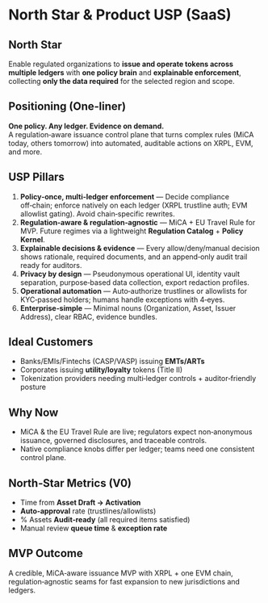 # North Star & Product USP (SaaS)

## North Star
Enable regulated organizations to **issue and operate tokens across multiple ledgers** with **one policy brain** and **explainable enforcement**, collecting **only the data required** for the selected region and scope.

## Positioning (One‑liner)
**One policy. Any ledger. Evidence on demand.**  
A regulation‑aware issuance control plane that turns complex rules (MiCA today, others tomorrow) into automated, auditable actions on XRPL, EVM, and more.

## USP Pillars
1. **Policy‑once, multi‑ledger enforcement** — Decide compliance off‑chain; enforce natively on each ledger (XRPL trustline auth; EVM allowlist gating). Avoid chain‑specific rewrites.
2. **Regulation‑aware & regulation‑agnostic** — MiCA + EU Travel Rule for MVP. Future regimes via a lightweight **Regulation Catalog** + **Policy Kernel**.
3. **Explainable decisions & evidence** — Every allow/deny/manual decision shows rationale, required documents, and an append‑only audit trail ready for auditors.
4. **Privacy by design** — Pseudonymous operational UI, identity vault separation, purpose‑based data collection, export redaction profiles.
5. **Operational automation** — Auto‑authorize trustlines or allowlists for KYC‑passed holders; humans handle exceptions with 4‑eyes.
6. **Enterprise‑simple** — Minimal nouns (Organization, Asset, Issuer Address), clear RBAC, evidence bundles.

## Ideal Customers
- Banks/EMIs/Fintechs (CASP/VASP) issuing **EMTs/ARTs**  
- Corporates issuing **utility/loyalty** tokens (Title II)  
- Tokenization providers needing multi‑ledger controls + auditor‑friendly posture

## Why Now
- MiCA & the EU Travel Rule are live; regulators expect non‑anonymous issuance, governed disclosures, and traceable controls.
- Native compliance knobs differ per ledger; teams need one consistent control plane.

## North‑Star Metrics (V0)
- Time from **Asset Draft → Activation**
- **Auto‑approval** rate (trustlines/allowlists)
- % Assets **Audit‑ready** (all required items satisfied)
- Manual review **queue time** & **exception rate**

## MVP Outcome
A credible, MiCA‑aware issuance MVP with XRPL + one EVM chain, regulation‑agnostic seams for fast expansion to new jurisdictions and ledgers.
